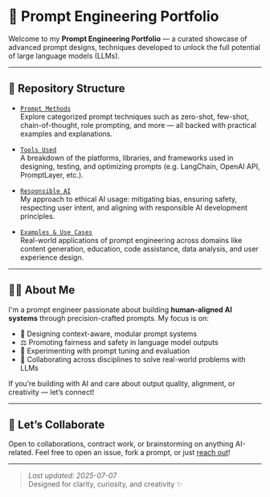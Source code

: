 # 🚀 Prompt Engineering Portfolio

Welcome to my **Prompt Engineering Portfolio** — a curated showcase of advanced prompt designs, techniques developed to unlock the full potential of large language models (LLMs).

---

## 📂 Repository Structure

- [`Prompt Methods`](prompts/README.md)  
  Explore categorized prompt techniques such as zero-shot, few-shot, chain-of-thought, role prompting, and more — all backed with practical examples and explanations.

- [`Tools Used`](tools/README.md)  
  A breakdown of the platforms, libraries, and frameworks used in designing, testing, and optimizing prompts (e.g. LangChain, OpenAI API, PromptLayer, etc.).

- [`Responsible AI`](responsible-ai/README.md)  
  My approach to ethical AI usage: mitigating bias, ensuring safety, respecting user intent, and aligning with responsible AI development principles.

- [`Examples & Use Cases`](examples/README.md)  
  Real-world applications of prompt engineering across domains like content generation, education, code assistance, data analysis, and user experience design.

---

## 👩‍💻 About Me

I'm a prompt engineer passionate about building **human-aligned AI systems** through precision-crafted prompts. My focus is on:

- 🧠 Designing context-aware, modular prompt systems  
- ⚖️ Promoting fairness and safety in language model outputs  
- 🔬 Experimenting with prompt tuning and evaluation  
- 🤝 Collaborating across disciplines to solve real-world problems with LLMs

If you’re building with AI and care about output quality, alignment, or creativity — let’s connect!

---

## 💬 Let’s Collaborate

Open to collaborations, contract work, or brainstorming on anything AI-related. Feel free to open an issue, fork a prompt, or just [reach out](mailto:manicharansangani1@gmail.com)!

---

> *Last updated: 2025-07-07*  
> Designed for clarity, curiosity, and creativity ✨
